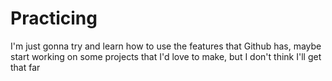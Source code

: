 # Practicing
I'm just gonna try and learn how to use the features that Github has, maybe start working on some projects that I'd love to make, but I don't think I'll get that far

